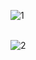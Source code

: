 ![1](https://github.com/mehmetalikenger/Banka_Otomasyonu/assets/51053401/f36f1fe4-2967-4026-901c-6db87396730a) <br /><br />
  
![2](https://github.com/mehmetalikenger/Banka_Otomasyonu/assets/51053401/4d020f75-bf8e-446f-932c-e6189271822c)
